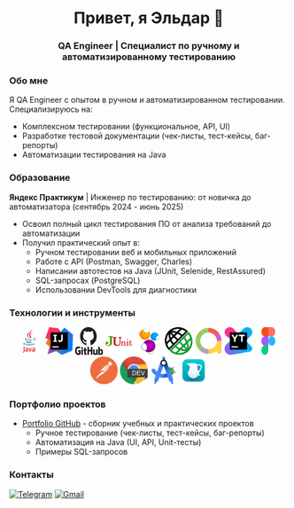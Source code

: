 <h1 align="center">Привет, я Эльдар 👋</h1>
<h3 align="center">QA Engineer | Специалист по ручному и автоматизированному тестированию</h3>

### Обо мне
Я QA Engineer с опытом в ручном и автоматизированном тестировании. Специализируюсь на:
- Комплексном тестировании (функциональное, API, UI)
- Разработке тестовой документации (чек-листы, тест-кейсы, баг-репорты)
- Автоматизации тестирования на Java

### Образование
**Яндекс Практикум** | Инженер по тестированию: от новичка до автоматизатора (сентябрь 2024 - июнь 2025)
- Освоил полный цикл тестирования ПО от анализа требований до автоматизации
- Получил практический опыт в:
  - Ручном тестировании веб и мобильных приложений
  - Работе с API (Postman, Swagger, Charles)
  - Написании автотестов на Java (JUnit, Selenide, RestAssured)
  - SQL-запросах (PostgreSQL)
  - Использовании DevTools для диагностики

### Технологии и инструменты
<div align="center">
  <img src="icons/Java_logo.png" title="Java" alt="Java" width="50" height="50"/>
  <img src="icons/IntelliJ_IDEA.png" title="IntelliJ IDEA" alt="IntelliJ IDEA" width="50" height="50"/>
  <img src="icons/GitHub.png" title="GitHub" alt="GitHub" width="50" height="50"/>
  <img src="icons/JUnit.png" title="JUnit" alt="JUnit" width="50" height="50"/>
  <img src="icons/Selenide.png" title="Selenide" alt="Selenide" width="50" height="50"/>
  <img src="icons/RestAssured.png" title="RestAssured" alt="RestAssured" width="50" height="50"/>
  <img src="icons/AllureReports.png" title="Allure" alt="Allure Report" width="50" height="50"/>
  <img src="icons/YouTrack.png" title="YouTrack" alt="YouTrack" width="50" height="50"/>
  <img src="icons/Figma.png" title="Figma" alt="Figma" width="50" height="50"/>
  <img src="icons/Postman.png" title="Postman" alt="Postman" width="50" height="50"/>
  <img src="icons/DevTools.png" title="DevTools" alt="DevTools" width="50" height="50"/>
  <img src="icons/AndroidStudio.png" title="Android Studio" alt="Android Studio" width="50" height="50"/>
  <img src="icons/Charles.png" title="Charles Proxy" alt="Charles" width="50" height="50"/>
</div>

### Портфолио проектов
- [Portfolio GitHub](https://github.com/eddylasvegas/eddylasvegas.github.io) - сборник учебных и практических проектов
  - Ручное тестирование (чек-листы, тест-кейсы, баг-репорты)
  - Автоматизация на Java (UI, API, Unit-тесты)
  - Примеры SQL-запросов

### Контакты
[![Telegram](https://img.shields.io/badge/-Telegram-blue?style=flat&logo=telegram&logoColor=white)](https://t.me/eddylasvegas)
[![Gmail](https://img.shields.io/badge/-Gmail-red?style=flat&logo=gmail&logoColor=white)](mailto:edgamidov@gmail.com)
